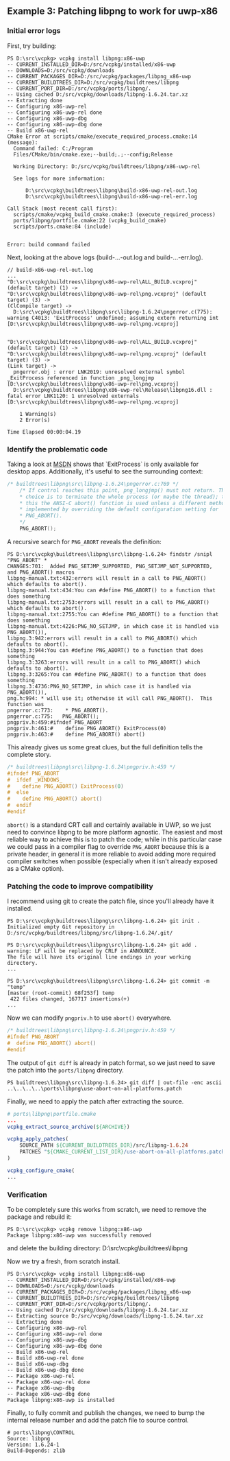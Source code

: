 ## Example 3: Patching libpng to work for uwp-x86

### Initial error logs
First, try building:

```
PS D:\src\vcpkg> vcpkg install libpng:x86-uwp
-- CURRENT_INSTALLED_DIR=D:/src/vcpkg/installed/x86-uwp
-- DOWNLOADS=D:/src/vcpkg/downloads
-- CURRENT_PACKAGES_DIR=D:/src/vcpkg/packages/libpng_x86-uwp
-- CURRENT_BUILDTREES_DIR=D:/src/vcpkg/buildtrees/libpng
-- CURRENT_PORT_DIR=D:/src/vcpkg/ports/libpng/.
-- Using cached D:/src/vcpkg/downloads/libpng-1.6.24.tar.xz
-- Extracting done
-- Configuring x86-uwp-rel
-- Configuring x86-uwp-rel done
-- Configuring x86-uwp-dbg
-- Configuring x86-uwp-dbg done
-- Build x86-uwp-rel
CMake Error at scripts/cmake/execute_required_process.cmake:14 (message):
  Command failed: C:/Program
  Files/CMake/bin/cmake.exe;--build;.;--config;Release

  Working Directory: D:/src/vcpkg/buildtrees/libpng/x86-uwp-rel

  See logs for more information:

      D:\src\vcpkg\buildtrees\libpng\build-x86-uwp-rel-out.log
      D:\src\vcpkg\buildtrees\libpng\build-x86-uwp-rel-err.log

Call Stack (most recent call first):
  scripts/cmake/vcpkg_build_cmake.cmake:3 (execute_required_process)
  ports/libpng/portfile.cmake:22 (vcpkg_build_cmake)
  scripts/ports.cmake:84 (include)


Error: build command failed
```

Next, looking at the above logs (build-...-out.log and build-...-err.log).

```
// build-x86-uwp-rel-out.log
...
"D:\src\vcpkg\buildtrees\libpng\x86-uwp-rel\ALL_BUILD.vcxproj" (default target) (1) ->
"D:\src\vcpkg\buildtrees\libpng\x86-uwp-rel\png.vcxproj" (default target) (3) ->
(ClCompile target) -> 
  D:\src\vcpkg\buildtrees\libpng\src\libpng-1.6.24\pngerror.c(775): warning C4013: 'ExitProcess' undefined; assuming extern returning int [D:\src\vcpkg\buildtrees\libpng\x86-uwp-rel\png.vcxproj]


"D:\src\vcpkg\buildtrees\libpng\x86-uwp-rel\ALL_BUILD.vcxproj" (default target) (1) ->
"D:\src\vcpkg\buildtrees\libpng\x86-uwp-rel\png.vcxproj" (default target) (3) ->
(Link target) -> 
  pngerror.obj : error LNK2019: unresolved external symbol _ExitProcess referenced in function _png_longjmp [D:\src\vcpkg\buildtrees\libpng\x86-uwp-rel\png.vcxproj]
  D:\src\vcpkg\buildtrees\libpng\x86-uwp-rel\Release\libpng16.dll : fatal error LNK1120: 1 unresolved externals [D:\src\vcpkg\buildtrees\libpng\x86-uwp-rel\png.vcxproj]

    1 Warning(s)
    2 Error(s)

Time Elapsed 00:00:04.19
```

### Identify the problematic code

Taking a look at [MSDN](https://msdn.microsoft.com/en-us/library/windows/desktop/ms682658(v=vs.85).aspx) shows that `ExitProcess` is only available for desktop apps. Additionally, it's useful to see the surrounding context:

```c
/* buildtrees\libpng\src\libpng-1.6.24\pngerror.c:769 */
    /* If control reaches this point, png_longjmp() must not return. The only
    * choice is to terminate the whole process (or maybe the thread); to do
    * this the ANSI-C abort() function is used unless a different method is
    * implemented by overriding the default configuration setting for
    * PNG_ABORT().
    */
    PNG_ABORT();
```

A recursive search for `PNG_ABORT` reveals the definition:
```
PS D:\src\vcpkg\buildtrees\libpng\src\libpng-1.6.24> findstr /snipl "PNG_ABORT" *
CHANGES:701:  Added PNG_SETJMP_SUPPORTED, PNG_SETJMP_NOT_SUPPORTED, and PNG_ABORT() macros
libpng-manual.txt:432:errors will result in a call to PNG_ABORT() which defaults to abort().
libpng-manual.txt:434:You can #define PNG_ABORT() to a function that does something
libpng-manual.txt:2753:errors will result in a call to PNG_ABORT() which defaults to abort().
libpng-manual.txt:2755:You can #define PNG_ABORT() to a function that does something
libpng-manual.txt:4226:PNG_NO_SETJMP, in which case it is handled via PNG_ABORT()),
libpng.3:942:errors will result in a call to PNG_ABORT() which defaults to abort().
libpng.3:944:You can #define PNG_ABORT() to a function that does something
libpng.3:3263:errors will result in a call to PNG_ABORT() which defaults to abort().
libpng.3:3265:You can #define PNG_ABORT() to a function that does something
libpng.3:4736:PNG_NO_SETJMP, in which case it is handled via PNG_ABORT()),
png.h:994: * will use it; otherwise it will call PNG_ABORT().  This function was
pngerror.c:773:    * PNG_ABORT().
pngerror.c:775:   PNG_ABORT();
pngpriv.h:459:#ifndef PNG_ABORT
pngpriv.h:461:#    define PNG_ABORT() ExitProcess(0)
pngpriv.h:463:#    define PNG_ABORT() abort()
```

This already gives us some great clues, but the full definition tells the complete story.

```c
/* buildtrees\libpng\src\libpng-1.6.24\pngpriv.h:459 */
#ifndef PNG_ABORT
#  ifdef _WINDOWS_
#    define PNG_ABORT() ExitProcess(0)
#  else
#    define PNG_ABORT() abort()
#  endif
#endif
```

`abort()` is a standard CRT call and certainly available in UWP, so we just need to convince libpng to be more platform agnostic. The easiest and most reliable way to achieve this is to patch the code; while in this particular case we could pass in a compiler flag to override `PNG_ABORT` because this is a private header, in general it is more reliable to avoid adding more required compiler switches when possible (especially when it isn't already exposed as a CMake option).

### Patching the code to improve compatibility

I recommend using git to create the patch file, since you'll already have it installed.
```
PS D:\src\vcpkg\buildtrees\libpng\src\libpng-1.6.24> git init .
Initialized empty Git repository in D:/src/vcpkg/buildtrees/libpng/src/libpng-1.6.24/.git/

PS D:\src\vcpkg\buildtrees\libpng\src\libpng-1.6.24> git add .
warning: LF will be replaced by CRLF in ANNOUNCE.
The file will have its original line endings in your working directory.
...

PS D:\src\vcpkg\buildtrees\libpng\src\libpng-1.6.24> git commit -m "temp"
[master (root-commit) 68f253f] temp
 422 files changed, 167717 insertions(+)
...
```

Now we can modify `pngpriv.h` to use `abort()` everywhere.
```c
/* buildtrees\libpng\src\libpng-1.6.24\pngpriv.h:459 */
#ifndef PNG_ABORT
#  define PNG_ABORT() abort()
#endif
```

The output of `git diff` is already in patch format, so we just need to save the patch into the `ports/libpng` directory.
```
PS buildtrees\libpng\src\libpng-1.6.24> git diff | out-file -enc ascii ..\..\..\..\ports\libpng\use-abort-on-all-platforms.patch
```

Finally, we need to apply the patch after extracting the source.
```cmake
# ports\libpng\portfile.cmake
...
vcpkg_extract_source_archive(${ARCHIVE})

vcpkg_apply_patches(
    SOURCE_PATH ${CURRENT_BUILDTREES_DIR}/src/libpng-1.6.24
    PATCHES "${CMAKE_CURRENT_LIST_DIR}/use-abort-on-all-platforms.patch"
)

vcpkg_configure_cmake(
...
```

### Verification

To be completely sure this works from scratch, we need to remove the package and rebuild it:

```
PS D:\src\vcpkg> vcpkg remove libpng:x86-uwp
Package libpng:x86-uwp was successfully removed
```
and delete the building directory: D:\src\vcpkg\buildtrees\libpng

Now we try a fresh, from scratch install.
```
PS D:\src\vcpkg> vcpkg install libpng:x86-uwp
-- CURRENT_INSTALLED_DIR=D:/src/vcpkg/installed/x86-uwp
-- DOWNLOADS=D:/src/vcpkg/downloads
-- CURRENT_PACKAGES_DIR=D:/src/vcpkg/packages/libpng_x86-uwp
-- CURRENT_BUILDTREES_DIR=D:/src/vcpkg/buildtrees/libpng
-- CURRENT_PORT_DIR=D:/src/vcpkg/ports/libpng/.
-- Using cached D:/src/vcpkg/downloads/libpng-1.6.24.tar.xz
-- Extracting source D:/src/vcpkg/downloads/libpng-1.6.24.tar.xz
-- Extracting done
-- Configuring x86-uwp-rel
-- Configuring x86-uwp-rel done
-- Configuring x86-uwp-dbg
-- Configuring x86-uwp-dbg done
-- Build x86-uwp-rel
-- Build x86-uwp-rel done
-- Build x86-uwp-dbg
-- Build x86-uwp-dbg done
-- Package x86-uwp-rel
-- Package x86-uwp-rel done
-- Package x86-uwp-dbg
-- Package x86-uwp-dbg done
Package libpng:x86-uwp is installed
```

Finally, to fully commit and publish the changes, we need to bump the internal release number and add the patch file to source control.

```
# ports\libpng\CONTROL
Source: libpng
Version: 1.6.24-1
Build-Depends: zlib
```

